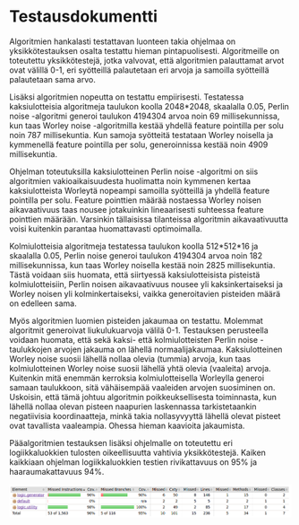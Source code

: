 # Testausdokumentti

Algoritmien hankalasti testattavan luonteen takia ohjelmaa on yksikkötestauksen osalta testattu hieman pintapuolisesti. Algoritmeille on toteutettu yksikkötestejä, jotka valvovat, että algoritmien palauttamat arvot ovat välillä 0-1, eri syötteillä palautetaan eri arvoja ja samoilla syötteillä palautetaan sama arvo.

Lisäksi algoritmien nopeutta on testattu empiirisesti. Testatessa kaksiulotteisia algoritmeja taulukon koolla 2048\*2048, skaalalla 0.05, Perlin noise -algoritmi generoi taulukon 4194304 arvoa noin 69 millisekunnissa, kun taas Worley noise -algoritmilla kestää yhdellä feature pointilla per solu noin 787 millisekuntia. Kun samoja syötteitä testataan Worley noisella ja kymmenellä feature pointilla per solu, generoinnissa kestää noin 4909 millisekuntia. 

Ohjelman toteutuksilla kaksiulotteinen Perlin noise -algoritmi on siis algoritmien vakioaikaisuudesta huolimatta noin kymmenen kertaa kaksiulotteista Worleytä nopeampi samoilla syötteillä ja yhdellä feature pointilla per solu. Feature pointtien määrää nostaessa Worley noisen aikavaativuus taas nousee jotakuinkin lineaarisesti suhteessa feature pointtien määrään. Varsinkin tällaisissa tilanteissa algoritmin aikavaativuutta voisi kuitenkin parantaa huomattavasti optimoimalla.

Kolmiulotteisia algoritmeja testatessa taulukon koolla 512\*512\*16 ja skaalalla 0.05, Perlin noise generoi taulukon 4194304 arvoa noin 182 millisekunnissa, kun taas Worley noisella kestää noin 2825 millisekuntia. Tästä voidaan siis huomata, että siirtyessä kaksiulotteisista pisteistä kolmiulotteisiin, Perlin noisen aikavaativuus nousee yli kaksinkertaiseksi ja Worley noisen yli kolminkertaiseksi, vaikka generoitavien pisteiden määrä on edelleen sama.

Myös algoritmien luomien pisteiden jakaumaa on testattu. Molemmat algoritmit generoivat liukulukuarvoja välilä 0-1. Testauksen perusteella voidaan huomata, että sekä kaksi- että kolmiulotteisten Perlin noise -taulukkojen arvojen jakauma on lähellä normaalijakaumaa. Kaksiulotteinen Worley noise suosii lähellä nollaa olevia (tummia) arvoja, kun taas kolmiulotteinen Worley noise suosii lähellä yhtä olevia (vaaleita) arvoja. Kuitenkin mitä enemmän kerroksia kolmiulotteisella Worleylla generoi samaan taulukkoon, sitä vähäisempää vaaleiden arvojen suosiminen on. Uskoisin, että tämä johtuu algoritmin poikkeuksellisesta toiminnasta, kun lähellä nollaa olevan pisteen naapurien laskennassa tarkistetaankin negatiivisia koordinaatteja, minkä takia nollasyvyyttä lähellä olevat pisteet ovat tavallista vaaleampia. Ohessa hieman kaavioita jakaumista.

Pääalgoritmien testauksen lisäksi ohjelmalle on toteutettu eri logiikkaluokkien tulosten oikeellisuutta vahtivia yksikkötestejä.
Kaiken kaikkiaan ohjelman logiikkaluokkien testien rivikattavuus on 95% ja haaraumakattavuus 94%.

![Kattavuusraportti](https://github.com/Tubaias/noisegen/blob/master/documentation/images/testcoverage.png)
